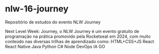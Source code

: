 # nlw-16-journey
Repositório de estudos do evento NLW Journey

Next Level Week: Journey, o NLW Journey é um evento gratuito de programação na prática promovido pela Rocketseat em 2024, com  muito conteúdo nas diversas trilhas de aprendizado como:
HTML+CSS+JS
React
React Native
Java
Python
C#
Node
DevOps
IA
GO
